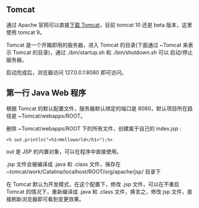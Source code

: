## Tomcat

通过 Apache 官网可以直接[下载 Tomcat](https://tomcat.apache.org/download-90.cgi)，目前 tomcat 10 还是 beta 版本，这里使用 tomcat 9。

Tomcat 是一个开箱即用的服务器，进入 Tomcat 的目录(下面通过  ~Tomcat 来表示 Tomcat 的目录)，通过 ./bin/startup.sh 和 ./bin/shutdown.sh 可以 启动/停止服务器。

启动完成后，浏览器访问 127.0.0.1:8080 即可访问。

## 第一行 Java Web 程序

根据 Tomcat 的默认配置文件，服务器默认绑定的端口是 8080，默认项目所在路径是 ~Tomcat/webapps/ROOT。

删除 ~Tomcat/webapps/ROOT 下的所有文件，创建属于自己的 index.jsp :

    <% out.println("<h1>Helloworld</h1>");%>
  
out 是 JSP 的内置对象，可以在程序中直接使用。

.jsp 文件会被编译成 .java 和 .class 文件，保存在 ~tomcat/work/Catalina/localhost/ROOT/org/apache/jsp/ 目录下

在 Tomcat 默认为开发模式，在这个配置下，修改 .jsp 文件，可以在不重启 Tomcat 的情况下，重新编译成 .java 和 .class 文件，换言之，修改 jsp 文件，直接刷新浏览器即可看到变更效果。
